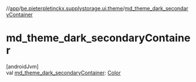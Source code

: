 //[app](../../index.md)/[be.pieterpletinckx.supplystorage.ui.theme](index.md)/[md_theme_dark_secondaryContainer](md_theme_dark_secondary-container.md)

# md_theme_dark_secondaryContainer

[androidJvm]\
val [md_theme_dark_secondaryContainer](md_theme_dark_secondary-container.md): [Color](https://developer.android.com/reference/kotlin/androidx/compose/ui/graphics/Color.html)
